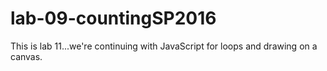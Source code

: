 # lab-09-countingSP2016
This is lab 11...we're continuing with JavaScript for loops and drawing on a canvas.